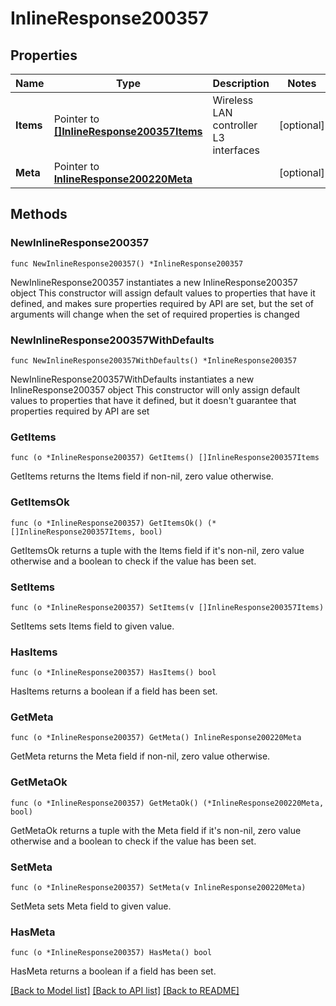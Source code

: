 # InlineResponse200357

## Properties

Name | Type | Description | Notes
------------ | ------------- | ------------- | -------------
**Items** | Pointer to [**[]InlineResponse200357Items**](InlineResponse200357Items.md) | Wireless LAN controller L3 interfaces | [optional] 
**Meta** | Pointer to [**InlineResponse200220Meta**](InlineResponse200220Meta.md) |  | [optional] 

## Methods

### NewInlineResponse200357

`func NewInlineResponse200357() *InlineResponse200357`

NewInlineResponse200357 instantiates a new InlineResponse200357 object
This constructor will assign default values to properties that have it defined,
and makes sure properties required by API are set, but the set of arguments
will change when the set of required properties is changed

### NewInlineResponse200357WithDefaults

`func NewInlineResponse200357WithDefaults() *InlineResponse200357`

NewInlineResponse200357WithDefaults instantiates a new InlineResponse200357 object
This constructor will only assign default values to properties that have it defined,
but it doesn't guarantee that properties required by API are set

### GetItems

`func (o *InlineResponse200357) GetItems() []InlineResponse200357Items`

GetItems returns the Items field if non-nil, zero value otherwise.

### GetItemsOk

`func (o *InlineResponse200357) GetItemsOk() (*[]InlineResponse200357Items, bool)`

GetItemsOk returns a tuple with the Items field if it's non-nil, zero value otherwise
and a boolean to check if the value has been set.

### SetItems

`func (o *InlineResponse200357) SetItems(v []InlineResponse200357Items)`

SetItems sets Items field to given value.

### HasItems

`func (o *InlineResponse200357) HasItems() bool`

HasItems returns a boolean if a field has been set.

### GetMeta

`func (o *InlineResponse200357) GetMeta() InlineResponse200220Meta`

GetMeta returns the Meta field if non-nil, zero value otherwise.

### GetMetaOk

`func (o *InlineResponse200357) GetMetaOk() (*InlineResponse200220Meta, bool)`

GetMetaOk returns a tuple with the Meta field if it's non-nil, zero value otherwise
and a boolean to check if the value has been set.

### SetMeta

`func (o *InlineResponse200357) SetMeta(v InlineResponse200220Meta)`

SetMeta sets Meta field to given value.

### HasMeta

`func (o *InlineResponse200357) HasMeta() bool`

HasMeta returns a boolean if a field has been set.


[[Back to Model list]](../README.md#documentation-for-models) [[Back to API list]](../README.md#documentation-for-api-endpoints) [[Back to README]](../README.md)


